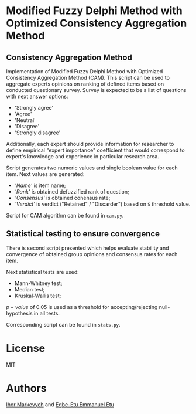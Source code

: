 # Modified Fuzzy Delphi Method with Optimized Consistency Aggregation Method

## Consistency Aggregation Method

Implementation of Modified Fuzzy Delphi Method with Optimized Consistency Aggregation Method (CAM). This script can be used to aggregate experts opinions on ranking of defined items based on conducted questionary survey. Survey is expected to be a list of questions with next answer options: 
* 'Strongly agree'
* 'Agree'
* 'Neutral'
* 'Disagree'
* 'Strongly disagree'

Additionally, each expert should provide information for researcher to define empirical "expert importance" coefficient that would correspond to expert's knowledge and experience in particular research area.  
  
Script generates two numeric values and single boolean value for each item. Next values are generated:
* *'Name'* is item name;
* *'Rank'* is obtained defuzzified rank of question;
* *'Consensus'* is obtained conensus rate;
* *'Verdict'* is verdict ("Retained" / "Discarder") based on `S` threshold value.

Script for CAM algorithm can be found in `cam.py`.   

## Statistical testing to ensure convergence

There is second script presented which helps evaluate stability and convergence of obtained group opinions and consensus rates for each item.  
  
Next statistical tests are used:
* Mann-Whitney test;
* Median test;
* Kruskal-Wallis test;

$p-value$ of $0.05$ is used as a threshold for accepting/rejecting null-hypothesis in all tests.
  
Corresponding script can be found in `stats.py`.   

# License
MIT

# Authors
[Ihor Markevych](mailto:ih.markevych@gmail.com) and [Egbe-Etu Emmanuel Etu](mailto:fw7443@wayne.edu)
